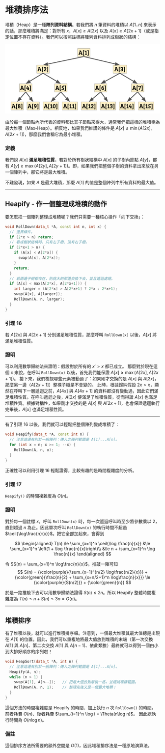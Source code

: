 # 堆積排序法

堆積（Heap）是一種**陣列資料結構**。若我們將 $n$ 筆資料的堆積以 $A[1..n]$ 來表示的話，那麼堆積將滿足：對所有 $x$，$A[x] \ge A[2x]$ 以及 $A[x] \ge A[2x+1]$（或是指定位置不存在資料）。我們可以按照註標將陣列資料排列成樹狀的結構：

![](./heapsort1.png)

由於每一個節點內所代表的資料都比其子節點來得大，通常我們把這樣的堆積稱為最大堆積（Max-Heap）。相反地，如果我們維護的條件是 $A[x] \le \min(A[2x], A[2x+1])$，那麼我們會稱它為最小堆積。

### 定義

我們說 $A[x]$ **滿足堆積性質**，若對於所有樹狀結構中 $A[x]$ 的子樹內節點 $A[y]$，都有 $A[y] \ge \max(A[2y], A[2y+1])$。即，如果我們把整個子樹的資料拿出來放在另一個陣列中，那它將是最大堆積。

不難發現，如果 $A$ 是最大堆積，那麼 $A[1]$ 的值是整個陣列中所有資料的最大值。

-----

## Heapify - 作一個整理成堆積的動作

要怎麼把一個陣列整理成堆積呢？我們只需要一種核心操作「向下交換」：

```cpp
void RollDown(data_t *A, const int n, int x) {
  // 邊界條件。
  if (2*x > n) return;
  // 看成樹狀結構時，只有左子樹、沒有右子樹。
  if (2*x+1 > n) {
    if (A[x] < A[2*x]) {
      swap(A[x], A[2*x]);
    }
    return;
  }
  // 若兩邊子樹都存在，則挑大的那邊交換下去，並且遞迴處理。
  if (A[x] < max(A[2*x], A[2*x+1])) {
    int larger = (A[2*x] > A[2*x+1] ? 2*x : 2*x+1);
    swap(A[x], A[larger]);
    RollDown(A, n, larger);
  }
}
```

### 引理 16

若 $A[2x]$ 與 $A[2x+1]$ 分別滿足堆積性質，那麼呼叫 `RollDown(x)` 以後，$A[x]$ 將滿足堆積性質。

### 證明

可以利用數學歸納法來證明：假設對於所有的 $x' > x$ 都已成立。
那麼對於現在這個 $x$ 來說，在呼叫 `RollDown(x)` 以後，首先我們能保證 $A[x] \ge \max(A[2x], A[2x+1])$。
接下來，我們檢視哪些元素被動過了：如果剛才交換的是 $A[x]$ 與 $A[2x]$，那麼另一邊（$A[2x+1]$）整棵子樹是不會變的。
此時，根據歸納假設 $2x > x$，顯然在呼叫下一層遞迴之前，$A[4x]$ 與 $A[4x+1]$ 的資料都沒有變動過，因此它們滿足堆積性質。在呼叫遞迴之後，$A[2x]$ 便滿足了堆積性質，從而得證 $A[x]$ 也滿足堆積性質。根據對稱性，如果剛才交換的是 $A[x]$ 與 $A[2x+1]$，也會保證遞迴執行完畢後，$A[x]$ 也滿足堆積性質。

-----

有了引理 16 以後，我們就可以輕鬆把整個陣列變成堆積了：

```cpp
void Heapify(data_t *A, const int n) {
  // 注意這邊有別於一般陣列：傳入之陣列範圍是 A[1]...A[n]。
  for (int x = n; x >= 1; --x) {
    RollDown(A, n, x);
  }
}
```

正確性可以利用引理 16 輕鬆證得，比較有趣的是時間複雜度的分析。

### 引理 17

`Heapify()` 的時間複雜度為 $O(n)$。

### 證明

對於每一個註標 $x$，呼叫 `RollDown(x)` 時，每一次遞迴呼叫時至少將參數乘以 2，直到超過 $n$ 為止。因此單次呼叫 `RollDown(x)` 的執行時間不超過 $\ceil{\log\frac{n}{x}}$。把它全部加起來，會得到

$$
\begin{aligned}
T(n) \le \sum_{x=1}^n \ceil{\log \frac{n}{x}} &\le \sum_{x=1}^n \left(1 + \log \frac{n}{x}\right)\\
&\le n + \sum_{x=1}^n \log \frac{n}{x}
\end{aligned}
$$

令 $S(n) = \sum_{x=1}^n \log\frac{n}{x}$。推敲一陣可知
$$
S(n) = {\color{purple}{\sum_{x=1}^{n/2} \log\frac{n/2}{x}}} + {\color{green}{\frac{n}{2} + \sum_{x=n/2+1}^n \log\frac{n}{x}}}
\le {\color{purple}{S(n/2)}} + {\color{green}{n}}
$$

於是一路推敲下去可以用數學歸納法證得 $S(n)\le 2n$。所以 Heapify 整體時間複雜度為 $T(n) \le n + S(n) \le 3n = O(n)$。

-----

## 堆積排序

有了堆積以後，就可以進行堆積排序囉。注意到，一個最大堆積其最大值總是出現在 $A[1]$ 的位置。因此，我們可以重複地將最大值放到堆積的末端（第一次交換 $A[1]$ 與 $A[n]$、第二次交換 $A[1]$ 與 $A[n-1]$、依此類推）最終就可以得到一個由小到大排好順序的序列啦！

```cpp
void HeapSort(data_t *A, int n) {
  // 注意這邊有別於一般陣列：傳入之陣列範圍是 A[1]...A[n]。
  Heapify(A, n);
  while (n > 1) {
    swap(A[1], A[n--]);   // 把最大值放到最後一格，並縮減堆積範圍。
    RollDown(A, n, 1);    // 整理完後又是一個最大堆積！
  }
}
```

這個方法的時間複雜度是 Heapify 的時間、加上執行 $n$ 次 `RollDown()` 的時間。
前者耗費 $O(n)$、後者耗費 $\sum_{i=1}^n \log i = \Theta(n\log n)$。
因此總執行時間為 $O(n\log n)$。

### 備註

這個排序方法所需要的額外空間是 $O(1)$，因此堆積排序法是一種原地演算法。